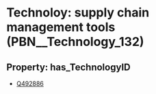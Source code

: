 # Technoloy: __supply chain management tools__ (PBN__Technology_132)

## Property: has_TechnologyID

* [Q492886](Q492886)

